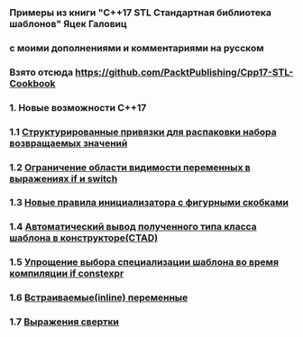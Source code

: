 ### Примеры из книги "C++17 STL Стандартная библиотека шаблонов" Яцек Галовиц
### с моими дополнениями и комментариями на русском
### Взято отсюда https://github.com/PacktPublishing/Cpp17-STL-Cookbook

### 1. Новые возможности C++17
### 1.1 [Структурированные привязки для распаковки набора возвращаемых значений](https://github.com/superpavelka/C-17_STL_Samples/blob/main/Chapter01-Structured_bindings/1.cpp)
### 1.2 [Ограничение области видимости переменных в выражениях if и switch](https://github.com/superpavelka/C-17_STL_Samples/tree/main/Chapter01-if_switch_initializer)
### 1.3 [Новые правила инициализатора с фигурными скобками](https://github.com/superpavelka/C-17_STL_Samples/tree/main/Chapter01-New_iniatialiazer_rules)
### 1.4 [Автоматический вывод полученного типа класса шаблона в конструкторе(CTAD)](https://github.com/superpavelka/C-17_STL_Samples/tree/main/Chapter01-Template_class_type_deduction)
### 1.5 [Упрощение выбора специализации шаблона во время компиляции if constexpr](https://github.com/superpavelka/C-17_STL_Samples/tree/main/Chapter01-if_constexpr)
### 1.6 [Встраиваемые(inline) переменные](https://github.com/superpavelka/C-17_STL_Samples/blob/main/Chapter01-Inline_variable/1.h)
### 1.7 [Выражения свертки](https://github.com/superpavelka/C-17_STL_Samples/blob/main/Chapter01-Fold_expressions/1.cpp)

